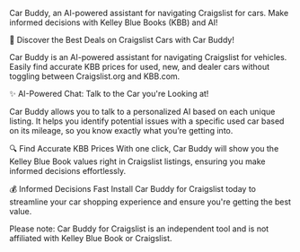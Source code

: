 Car Buddy, an AI-powered assistant for navigating Craigslist for cars. Make informed decisions with Kelley Blue Books (KBB) and AI!

🚗 Discover the Best Deals on Craigslist Cars with Car Buddy!

Car Buddy is an AI-powered assistant for navigating Craigslist for vehicles. Easily find accurate KBB prices for used, new, and dealer cars without toggling between Craigslist.org and KBB.com. 

✨ AI-Powered Chat: Talk to the Car you're Looking at!

Car Buddy allows you to talk to a personalized AI based on each unique listing. It helps you identify potential issues with a specific used car based on its mileage, so you know exactly what you’re getting into.

🔍 Find Accurate KBB Prices
With one click, Car Buddy will show you the Kelley Blue Book values right in Craigslist listings, ensuring you make informed decisions effortlessly.

💰 Informed Decisions Fast
Install Car Buddy for Craigslist today to streamline your car shopping experience and ensure you're getting the best value.

Please note: Car Buddy for Craigslist is an independent tool and is not affiliated with Kelley Blue Book or Craigslist.
